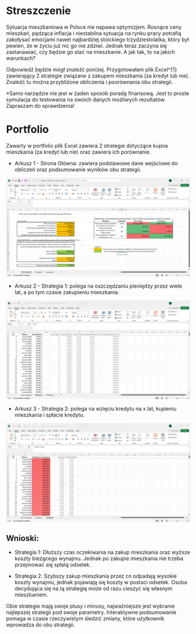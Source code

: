 # Streszczenie

Sytuacja mieszkaniowa w Polsce nie napawa optymizjem. Rosnące ceny mieszkań, pędząca inflacja i niestabilna sytuacja na rynku pracy potrafią zakołysać emocjami nawet najbardziej stoickiego trzydziestolatka, który był pewien, że w życiu już nic go nie zdziwi. Jednak teraz zaczyna się zastanawiać, czy będzie go stać na mieszkanie. A jak tak, to na jakich warunkach? 

Odpowiedź będzie mógł znaleźć poniżej. Przygotowałam plik Excel^{1} zawierający 2 strategie związane z zakupem mieszkania (za kredyt lub nie). Znaleźć tu można przybliżone obliczenia i poorównania obu strategii. 

*Samo narzędzie nie jest w żaden sposób poradą finansową. Jest to proste symulacja do testowania na swoich danych możliwych rezultatów. Zapraszam do sprawdzenia!

# Portfolio
Zawarty w portfolio plik Excel zawiera 2 strategie dotyczące kupna mieszkania (za kredyt lub nie) oraz zawiera ich porównanie.

- Arkusz 1 - Strona Główna: zawiera podstawowe dane wejściowe do obliczeń oraz podsumowanie wyników obu strategii.

![Arkusz 1 - Strona Główna](images/excel1.png)

- Arkusz 2 - Strategia 1: polega na oszczędzaniu pieniędzy przez wiele lat, a po tym czasie zakupieniu mieszkania.

![Arkusz 2 - Strategia 1](images/excel2.png)

- Arkusz 3 - Strategia 2: polega na wzięciu kredytu na x lat, kupieniu mieszkania i spłacie kredytu.

![Arkusz 3 - Strategia 2](images/excel3.png)

## Wnioski:

- Strategia 1: Dłuższy czas oczekiwania na zakup mieszkania oraz wyższe koszty bieżącego wynajmu. Jednak po zakupie mieszkania nie trzeba przejmować się spłatą odsetek.

- Strategia 2: Szybszy zakup mieszkania przez co odpadają wysokie koszty wynajmu, jednak pojawiają się koszty w postaci odsetek. Osoba decydująca się na tą strategię może od razu cieszyć się własnym mieszkaniem.

Obie strategie mają swoje plusy i minusy, najważniejsze jest wybranie najlepszej strategii pod swoje parametry. Interaktywne podsumowanie pomaga w czasie rzeczywistym śledzić zmiany, które użytkownik wprowadza do obu strategii.

